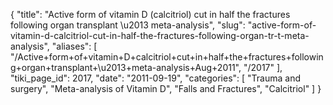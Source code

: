 {
  "title": "Active form of vitamin D (calcitriol) cut in half the fractures following organ transplant \u2013 meta-analysis",
  "slug": "active-form-of-vitamin-d-calcitriol-cut-in-half-the-fractures-following-organ-tr-t-meta-analysis",
  "aliases": [
    "/Active+form+of+vitamin+D+calcitriol+cut+in+half+the+fractures+following+organ+transplant+\u2013+meta-analysis+Aug+2011",
    "/2017"
  ],
  "tiki_page_id": 2017,
  "date": "2011-09-19",
  "categories": [
    "Trauma and surgery",
    "Meta-analysis of Vitamin D",
    "Falls and Fractures",
    "Calcitriol"
  ]
}

